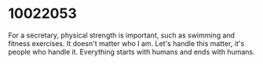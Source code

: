 # 10022053

For a secretary, physical strength is important, such as swimming and fitness exercises. It doesn't matter who I am. Let's handle this matter, it's people who handle it. Everything starts with humans and ends with humans.
